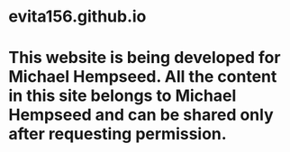 # evita156.github.io
# This website is being developed for Michael Hempseed. All the content in this site belongs to Michael Hempseed and can be shared only after requesting permission.
